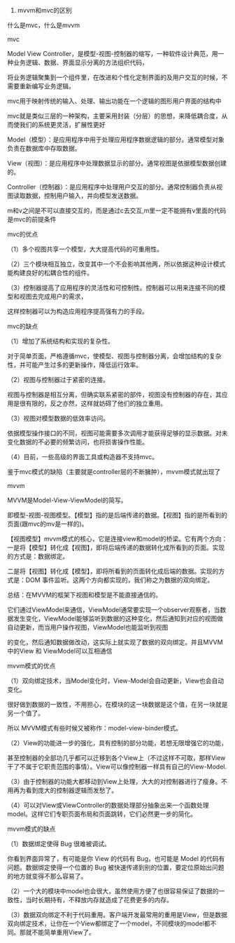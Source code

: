 1. mvvm和mvc的区别

什么是mvc，什么是mvvm

mvc

Model View Controller，是模型-视图-控制器的缩写，一种软件设计典范，用一种业务逻辑、数据、界面显示分离的方法组织代码，
   
将业务逻辑聚集到一个组件里，在改进和个性化定制界面的及用户交互的时候，不需要重新编写业务逻辑。
   
mvc用于映射传统的输入、处理、输出功能在一个逻辑的图形用户界面的结构中

mvc就是类似三层的一种架构，主要采用封装（分层）的思想，来降低耦合度，从而使我们的系统更灵活，扩展性更好

Model（模型）：是应用程序中用于处理应用程序数据逻辑的部分。通常模型对象负责在数据库中存取数据。

View（视图）：是应用程序中处理数据显示的部分。通常视图是依据模型数据创建的。

Controller（控制器）：是应用程序中处理用户交互的部分。通常控制器负责从视图读取数据，控制用户输入，并向模型发送数据。

m和v之间是不可以直接交互的，而是通过c去交互,m里一定不能拥有v里面的代码是mvc的前提条件

mvc的优点

（1）多个视图共享一个模型，大大提高代码的可重用性。

（2）三个模块相互独立，改变其中一个不会影响其他两，所以依据这种设计模式能构建良好的松耦合性的组件。

（3）控制器提高了应用程序的灵活性和可控制性。控制器可以用来连接不同的模型和视图去完成用户的需求，

这样控制器可以为构造应用程序提高强有力的手段。

 mvc的缺点

（1）增加了系统结构和实现的复杂性。
  
 对于简单页面，严格遵循mvc，使模型、视图与控制器分离，会增加结构的复杂性，并可能产生过多的更新操作，降低运行效率。


（2）视图与控制器过于紧密的连接。

视图与控制器是相互分离，但确实联系紧密的部件，视图没有控制器的存在，其应用是很有限的，反之亦然，这样就妨碍了他们的独立重用。


（3）视图对模型数据的低效率访问。

依据模型操作接口的不同，视图可能需要多次调用才能获得足够的显示数据。对未变化数据的不必要的频繁访问，也将损害操作性能。


（4）目前，一些高级的界面工具或构造器不支持mvc。

鉴于mvc模式的缺陷（主要就是controller层的不断臃肿），mvvm模式就出现了

mvvm

MVVM是Model-View-ViewModel的简写。

即模型-视图-视图模型。【模型】指的是后端传递的数据。【视图】指的是所看到的页面(跟mvc的mv是一样的)。

【视图模型】mvvm模式的核心，它是连接view和model的桥梁。它有两个方向：一是将【模型】转化成【视图】，即将后端传递的数据转化成所看到的页面。实现的方式是：数据绑定。
    
二是将【视图】转化成【模型】，即将所看到的页面转化成后端的数据。实现的方式是：DOM 事件监听。这两个方向都实现的，我们称之为数据的双向绑定。
    
总结：在MVVM的框架下视图和模型是不能直接通信的。
    
它们通过ViewModel来通信，ViewModel通常要实现一个observer观察者，当数据发生变化，ViewModel能够监听到数据的这种变化，然后通知到对应的视图做自动更新，而当用户操作视图，ViewModel也能监听到视图
    
的变化，然后通知数据做改动，这实际上就实现了数据的双向绑定。并且MVVM中的View 和 ViewModel可以互相通信

mvvm模式的优点

（1）双向绑定技术，当Model变化时，View-Model会自动更新，View也会自动变化。
    
很好做到数据的一致性，不用担心，在模块的这一块数据是这个值，在另一块就是另一个值了。
    
所以 MVVM模式有些时候又被称作：model-view-binder模式。

（2）View的功能进一步的强化，具有控制的部分功能，若想无限增强它的功能，
   
甚至控制器的全部功几乎都可以迁移到各个View上（不过这样不可取，那样View干了不属于它职责范围的事情）。View可以像控制器一样具有自己的View-Model.

（3）由于控制器的功能大都移动到View上处理，大大的对控制器进行了瘦身。不用再为看到庞大的控制器逻辑而发愁了。

（4）可以对View或ViewController的数据处理部分抽象出来一个函数处理model。这样它们专职页面布局和页面跳转，它们必然更一步的简化。

 mvvm模式的缺点

（1）数据绑定使得 Bug 很难被调试。
   
你看到界面异常了，有可能是你 View 的代码有 Bug，也可能是 Model 的代码有问题。数据绑定使得一个位置的 Bug 被快速传递到别的位置，要定位原始出问题的地方就变得不那么容易了。

（2）一个大的模块中model也会很大，虽然使用方便了也很容易保证了数据的一致性，当时长期持有，不释放内存就造成了花费更多的内存。

（3）数据双向绑定不利于代码重用。客户端开发最常用的重用是View，但是数据双向绑定技术，让你在一个View都绑定了一个model，不同模块的model都不同。那就不能简单重用View了。 
